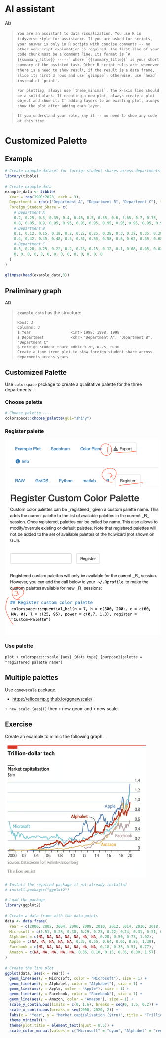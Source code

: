 # AI assistant

AI》  

> ```You are an assistant to data visualization. You use R in tidyverse style for assistance. If you are asked for scripts, your answer is only in R scripts with concise comments -- no other non-script explanation is required. The first line of your code chunk must be a comment line. Its format is `# {{summary_title}} -----` where `{{summary_title}}` is your short summary of the assisted task. Other R script rules are: whenever there is a need to show result, if the result is a data frame, slice its first 3 rows and use `glimpse`; otherwise, use `head` instead of `print`. ```


> ```For plotting, always use `theme_minimal`. The x-axis line should be a solid black. If creating a new plot, always create a plot object and show it. If adding layers to an existing plot, always show the plot after adding each layer.```

> ```If you understand your role, say it -- no need to show any code at this time.```

# Customized Palette

## Example


```r
# Create example dataset for foreign student shares across departments and years ----
library(tibble)

# Create example data
example_data <- tibble(
  Year = rep(1998:2023, each = 3),
  Department = rep(c("Department A", "Department B", "Department C"), times = 26),
  Foreign_Student_Share = c(
    # Department A
    0.2, 0.25, 0.3, 0.35, 0.4, 0.45, 0.5, 0.55, 0.6, 0.65, 0.7, 0.75,
    0.8, 0.85, 0.9, 0.95, 0.95, 0.95, 0.95, 0.95, 0.95, 0.95, 0.95, 0.95, 0.95, 0.96,
    # Department B
    0.1, 0.12, 0.15, 0.18, 0.2, 0.22, 0.25, 0.28, 0.3, 0.32, 0.35, 0.38,
    0.4, 0.42, 0.45, 0.48, 0.5, 0.52, 0.55, 0.58, 0.6, 0.62, 0.65, 0.68, 0.7, 0.7,
    # Department C
    0.3, 0.28, 0.25, 0.22, 0.2, 0.18, 0.15, 0.12, 0.1, 0.08, 0.05, 0.02,
    0, 0, 0, 0, 0, 0, 0, 0, 0, 0, 0, 0, 0, 0
  )
)

glimpse(head(example_data,3))
```

## Preliminary graph

AI》
> `example_data` has the structure:
> ```
> Rows: 3
> Columns: 3
> $ Year                  <int> 1998, 1998, 1998
> $ Department            <chr> "Department A", "Department B", "Department C"
> $ Foreign_Student_Share <dbl> 0.20, 0.25, 0.30
> Create a time trend plot to show foreign student share across deparments across years
> ```

## Customized Palette

Use `colorspace` package to create a qualitative palette for the three departments.

### Choose palette

```r
# Choose palette ----
colorspace::choose_palette(gui="shiny")
```

### Register palette

![](../img/2024-04-16-11-52-10.png)

### Use palette

`plot + colorspace::scale_{aes}_{data type}_{purpose}(palette = "registered palette name")`

## Multiple palettes

Use `ggnewscale` package.

- <https://eliocamp.github.io/ggnewscale/>

`+ new_scale_{aes}()` then `+` new geom and `+` new scale.


## Exercise

Create an example to mimic the following graph.

[![](../img/2024-04-16-04-21-09.png)](https://www.economist.com/graphic-detail/2020/01/17/alphabet-joins-the-1trn-club)

```r
# Install the required package if not already installed
# install.packages("ggplot2")

# Load the package
library(ggplot2)

# Create a data frame with the data points
data <- data.frame(
  Year = c(2000, 2002, 2004, 2006, 2008, 2010, 2012, 2014, 2016, 2018, 2020),
  Microsoft = c(0.51, 0.28, 0.30, 0.29, 0.23, 0.22, 0.24, 0.31, 0.51, 0.78, 1.24),
  Alphabet = c(NA, NA, NA, NA, NA, NA, NA, 0.20, 0.50, 0.73, 1.02),
  Apple = c(NA, NA, NA, NA, NA, 0.35, 0.55, 0.64, 0.62, 0.85, 1.39),
  Facebook = c(NA, NA, NA, NA, NA, NA, NA, 0.18, 0.35, 0.51, 0.77),
  Amazon = c(NA, NA, NA, NA, NA, 0.06, 0.10, 0.15, 0.36, 0.80, 1.57)
)

# Create the line plot
ggplot(data, aes(x = Year)) +
  geom_line(aes(y = Microsoft, color = "Microsoft"), size = 1) +
  geom_line(aes(y = Alphabet, color = "Alphabet"), size = 1) +
  geom_line(aes(y = Apple, color = "Apple"), size = 1) +
  geom_line(aes(y = Facebook, color = "Facebook"), size = 1) +
  geom_line(aes(y = Amazon, color = "Amazon"), size = 1) +
  scale_y_continuous(limits = c(0, 1.6), breaks = seq(0, 1.6, 0.2)) +
  scale_x_continuous(breaks = seq(2000, 2020, 2)) +
  labs(x = "Year", y = "Market capitalisation ($trn)", title = "Trillion-dollar tech") +
  theme_minimal() +
  theme(plot.title = element_text(hjust = 0.5)) +
  scale_color_manual(values = c("Microsoft" = "cyan", "Alphabet" = "red", "Apple" = "black", "Facebook" = "blue", "Amazon" = "green"))
```
